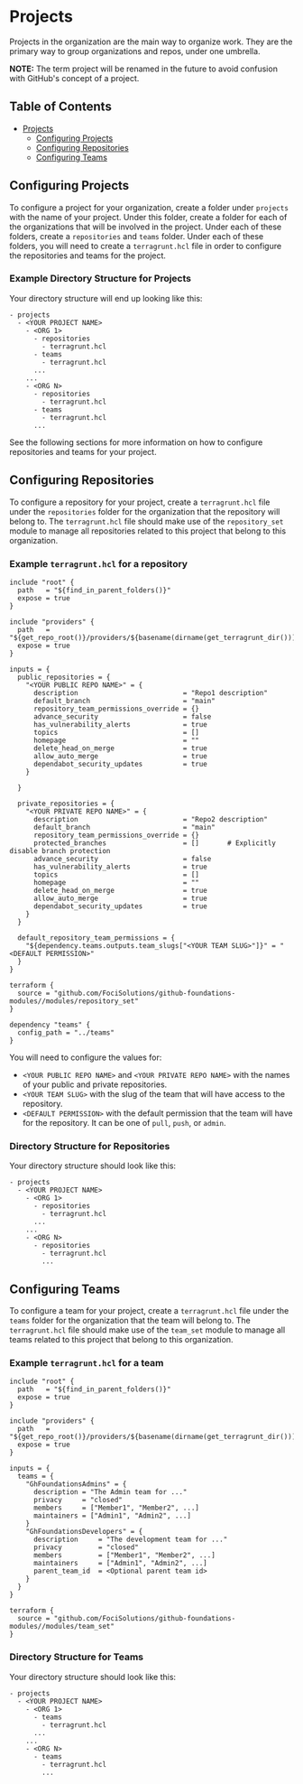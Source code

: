 # Projects

Projects in the organization are the main way to organize work. They are the primary way to group organizations and repos, under one umbrella.

**NOTE:** The term project will be renamed in the future to avoid confusion with GitHub's concept of a project.

## Table of Contents

   * [Projects](#projects)
      * [Configuring Projects](#configuring-projects)
      * [Configuring Repositories](#configuring-repositories)
      * [Configuring Teams](#configuring-teams)


## Configuring Projects

To configure a project for your organization, create a folder under `projects` with the name of your project. Under this folder, create a folder for each of the organizations that will be involved in the project. Under each of these folders, create a `repositories` and `teams` folder. Under each of these folders, you will need to create a `terragrunt.hcl` file in order to configure the repositories and teams for the project.

### Example Directory Structure for Projects

Your directory structure will end up looking like this:

```
- projects
  - <YOUR PROJECT NAME>
    - <ORG 1>
      - repositories
        - terragrunt.hcl
      - teams
        - terragrunt.hcl
      ...
    ...
    - <ORG N>
      - repositories
        - terragrunt.hcl
      - teams
        - terragrunt.hcl
      ...
```

See the following sections for more information on how to configure repositories and teams for your project.

## Configuring Repositories

To configure a repository for your project, create a `terragrunt.hcl` file under the `repositories` folder for the organization that the repository will belong to. The `terragrunt.hcl` file should make use of the `repository_set` module to manage all repositories related to this project that belong to this organization.

### Example `terragrunt.hcl` for a repository

```hcl
include "root" {
  path   = "${find_in_parent_folders()}"
  expose = true
}

include "providers" {
  path   = "${get_repo_root()}/providers/${basename(dirname(get_terragrunt_dir()))}/providers.hcl"
  expose = true
}

inputs = {
  public_repositories = {
    "<YOUR PUBLIC REPO NAME>" = {
      description                          = "Repo1 description"
      default_branch                       = "main"
      repository_team_permissions_override = {}
      advance_security                     = false
      has_vulnerability_alerts             = true
      topics                               = []
      homepage                             = ""
      delete_head_on_merge                 = true
      allow_auto_merge                     = true
      dependabot_security_updates          = true
    }

  }

  private_repositories = {
    "<YOUR PRIVATE REPO NAME>" = {
      description                          = "Repo2 description"
      default_branch                       = "main"
      repository_team_permissions_override = {}
      protected_branches                   = []       # Explicitly disable branch protection
      advance_security                     = false
      has_vulnerability_alerts             = true
      topics                               = []
      homepage                             = ""
      delete_head_on_merge                 = true
      allow_auto_merge                     = true
      dependabot_security_updates          = true
    }
  }

  default_repository_team_permissions = {
    "${dependency.teams.outputs.team_slugs["<YOUR TEAM SLUG>"]}" = "<DEFAULT PERMISSION>"
  }
}

terraform {
  source = "github.com/FociSolutions/github-foundations-modules//modules/repository_set"
}

dependency "teams" {
  config_path = "../teams"
}
```

You will need to configure the values for:
- `<YOUR PUBLIC REPO NAME>` and `<YOUR PRIVATE REPO NAME>` with the names of your public and private repositories.
- `<YOUR TEAM SLUG>` with the slug of the team that will have access to the repository.
- `<DEFAULT PERMISSION>` with the default permission that the team will have for the repository. It can be one of `pull`, `push`, or `admin`.

### Directory Structure for Repositories

Your directory structure should look like this:

```
- projects
  - <YOUR PROJECT NAME>
    - <ORG 1>
      - repositories
        - terragrunt.hcl
      ...
    ...
    - <ORG N>
      - repositories
        - terragrunt.hcl
        ...
```

## Configuring Teams

To configure a team for your project, create a `terragrunt.hcl` file under the `teams` folder for the organization that the team will belong to. The `terragrunt.hcl` file should make use of the `team_set` module to manage all teams related to this project that belong to this organization.

### Example `terragrunt.hcl` for a team

```hcl
include "root" {
  path   = "${find_in_parent_folders()}"
  expose = true
}

include "providers" {
  path   = "${get_repo_root()}/providers/${basename(dirname(get_terragrunt_dir()))}/providers.hcl"
  expose = true
}

inputs = {
  teams = {
    "GhFoundationsAdmins" = {
      description = "The Admin team for ..."
      privacy     = "closed"
      members     = ["Member1", "Member2", ...]
      maintainers = ["Admin1", "Admin2", ...]
    }
    "GhFoundationsDevelopers" = {
      description     = "The development team for ..."
      privacy         = "closed"
      members         = ["Member1", "Member2", ...]
      maintainers     = ["Admin1", "Admin2", ...]
      parent_team_id  = <Optional parent team id>
    }
  }
}

terraform {
  source = "github.com/FociSolutions/github-foundations-modules//modules/team_set"
}
```

### Directory Structure for Teams

Your directory structure should look like this:

```
- projects
  - <YOUR PROJECT NAME>
    - <ORG 1>
      - teams
        - terragrunt.hcl
      ...
    ...
    - <ORG N>
      - teams
        - terragrunt.hcl
        ...
```